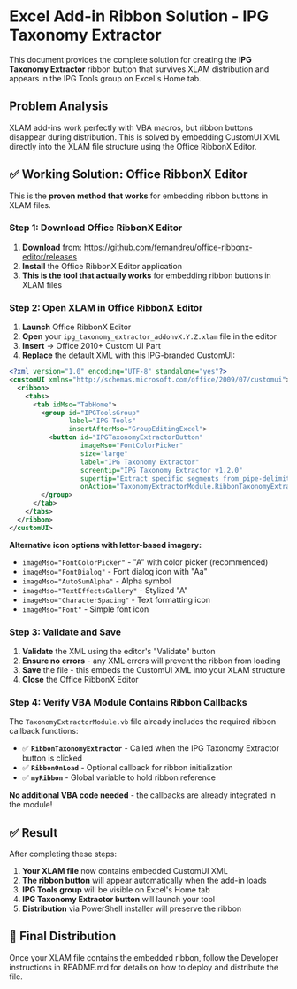 # Excel Add-in Ribbon Solution - IPG Taxonomy Extractor

This document provides the complete solution for creating the **IPG Taxonomy Extractor** ribbon button that survives XLAM distribution and appears in the IPG Tools group on Excel's Home tab.

## Problem Analysis

XLAM add-ins work perfectly with VBA macros, but ribbon buttons disappear during distribution. This is solved by embedding CustomUI XML directly into the XLAM file structure using the Office RibbonX Editor.

## ✅ **Working Solution: Office RibbonX Editor**

This is the **proven method that works** for embedding ribbon buttons in XLAM files.

### Step 1: Download Office RibbonX Editor

1. **Download** from: https://github.com/fernandreu/office-ribbonx-editor/releases
2. **Install** the Office RibbonX Editor application
3. **This is the tool that actually works** for embedding ribbon buttons in XLAM files

### Step 2: Open XLAM in Office RibbonX Editor

1. **Launch** Office RibbonX Editor
2. **Open** your `ipg_taxonomy_extractor_addonvX.Y.Z.xlam` file in the editor
3. **Insert** → Office 2010+ Custom UI Part
4. **Replace** the default XML with this IPG-branded CustomUI:

```xml
<?xml version="1.0" encoding="UTF-8" standalone="yes"?>
<customUI xmlns="http://schemas.microsoft.com/office/2009/07/customui">
  <ribbon>
    <tabs>
      <tab idMso="TabHome">
        <group id="IPGToolsGroup" 
               label="IPG Tools" 
               insertAfterMso="GroupEditingExcel">
          <button id="IPGTaxonomyExtractorButton" 
                  imageMso="FontColorPicker"
                  size="large"
                  label="IPG Taxonomy Extractor"
                  screentip="IPG Taxonomy Extractor v1.2.0"
                  supertip="Extract specific segments from pipe-delimited taxonomy data with activation ID support. Professional interface with 9 segment buttons plus activation ID extraction."
                  onAction="TaxonomyExtractorModule.RibbonTaxonomyExtractor" />
        </group>
      </tab>
    </tabs>
  </ribbon>
</customUI>
```

**Alternative icon options with letter-based imagery:**
- `imageMso="FontColorPicker"` - "A" with color picker (recommended)
- `imageMso="FontDialog"` - Font dialog icon with "Aa"
- `imageMso="AutoSumAlpha"` - Alpha symbol
- `imageMso="TextEffectsGallery"` - Stylized "A"
- `imageMso="CharacterSpacing"` - Text formatting icon
- `imageMso="Font"` - Simple font icon

### Step 3: Validate and Save

1. **Validate** the XML using the editor's "Validate" button
2. **Ensure no errors** - any XML errors will prevent the ribbon from loading
3. **Save** the file - this embeds the CustomUI XML into your XLAM structure
4. **Close** the Office RibbonX Editor

### Step 4: Verify VBA Module Contains Ribbon Callbacks

The `TaxonomyExtractorModule.vb` file already includes the required ribbon callback functions:

- ✅ **`RibbonTaxonomyExtractor`** - Called when the IPG Taxonomy Extractor button is clicked
- ✅ **`RibbonOnLoad`** - Optional callback for ribbon initialization  
- ✅ **`myRibbon`** - Global variable to hold ribbon reference

**No additional VBA code needed** - the callbacks are already integrated in the module!

## ✅ **Result**

After completing these steps:

1. **Your XLAM file** now contains embedded CustomUI XML
2. **The ribbon button** will appear automatically when the add-in loads
3. **IPG Tools group** will be visible on Excel's Home tab
4. **IPG Taxonomy Extractor button** will launch your tool
5. **Distribution** via PowerShell installer will preserve the ribbon

## 🎯 **Final Distribution**

Once your XLAM file contains the embedded ribbon, follow the Developer instructions in README.md for details on how to deploy and distribute the file.